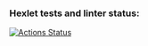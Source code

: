 ### Hexlet tests and linter status:
[![Actions Status](https://github.com/Abu2205/python-project-52/actions/workflows/hexlet-check.yml/badge.svg)](https://github.com/Abu2205/python-project-52/actions)